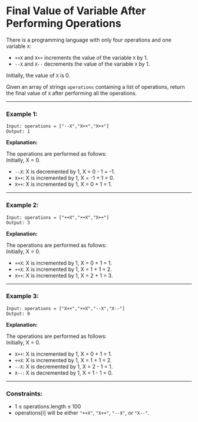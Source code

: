 # Final Value of Variable After Performing Operations

There is a programming language with only four operations and one variable `X`:

- `++X` and `X++` increments the value of the variable `X` by 1.
- `--X` and `X--` decrements the value of the variable `X` by 1.

Initially, the value of `X` is 0.

Given an array of strings `operations` containing a list of operations, return the final value of `X` after performing all the operations.

---

### Example 1:

```
Input: operations = ["--X","X++","X++"]
Output: 1
```

**Explanation:**

The operations are performed as follows:  
Initially, X = 0.

- `--X`: X is decremented by 1, X = 0 - 1 = -1.
- `X++`: X is incremented by 1, X = -1 + 1 = 0.
- `X++`: X is incremented by 1, X = 0 + 1 = 1.

---

### Example 2:

```
Input: operations = ["++X","++X","X++"]
Output: 3
```

**Explanation:**

The operations are performed as follows:  
Initially, X = 0.

- `++X`: X is incremented by 1, X = 0 + 1 = 1.
- `++X`: X is incremented by 1, X = 1 + 1 = 2.
- `X++`: X is incremented by 1, X = 2 + 1 = 3.

---

### Example 3:

```
Input: operations = ["X++","++X","--X","X--"]
Output: 0
```

**Explanation:**

The operations are performed as follows:  
Initially, X = 0.

- `X++`: X is incremented by 1, X = 0 + 1 = 1.
- `++X`: X is incremented by 1, X = 1 + 1 = 2.
- `--X`: X is decremented by 1, X = 2 - 1 = 1.
- `X--`: X is decremented by 1, X = 1 - 1 = 0.

---

### Constraints:

- 1 ≤ operations.length ≤ 100
- operations[i] will be either `"++X"`, `"X++"`, `"--X"`, or `"X--"`.
